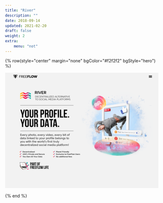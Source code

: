```yaml
---
title: "River"
description: ""
date: 2018-09-14
updated: 2021-02-20
draft: false
weight: 2
extra:
    menu: "not"
---
```


{% row(style="center" margin="none" bgColor="#f2f2f2" bgStyle="hero") %}

![River](River.png#fill)

{% end %}